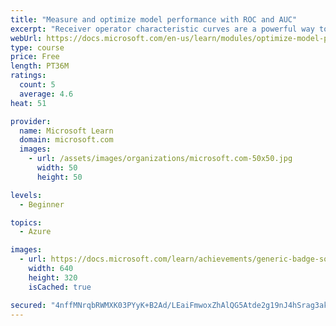 ```yaml
---
title: "Measure and optimize model performance with ROC and AUC"
excerpt: "Receiver operator characteristic curves are a powerful way to assess and fine-tune trained classification models. We introduce and explain the utility of these curves through learning content and practical exercises."
webUrl: https://docs.microsoft.com/en-us/learn/modules/optimize-model-performance-roc-auc/
type: course
price: Free
length: PT36M
ratings:
  count: 5
  average: 4.6
heat: 51

provider:
  name: Microsoft Learn
  domain: microsoft.com
  images:
    - url: /assets/images/organizations/microsoft.com-50x50.jpg
      width: 50
      height: 50

levels:
  - Beginner

topics:
  - Azure

images:
  - url: https://docs.microsoft.com/learn/achievements/generic-badge-social.png
    width: 640
    height: 320
    isCached: true

secured: "4nffMNrqbRWMXK03PYyK+B2Ad/LEaiFmwoxZhAlQG5Atde2g19nJ4hSrag3akkVQjER1a6mE4bEnPc+PLWTzukzhgi+i05boTvr68Cfb8GSIekPJnkjeP/A15qPmXCXzD6ty2xvGrEkqKCObmtu2q04mrKb0U5dW1TwnRt9mUQiNpn5eWiqSKzNgCtJ+haa6LTZtkM4BW+dHgUuzd0YXDnLCfDRqyPJwQ1BKdcIDFk3/fe1a1qz1yLefDjxIZBURiVAP64bfHM4w1uGUB7L3nNzDw8W1rf955B7yFiEF+mEs33ZDhdJVWC2xWIiv5K0LVkK7Z01FvMl8/HbTPVVLiy3W/T/hLSVzku3FqhX7gkNK85faTtNdgoipa0EdjFIiEdqqlvvi8w5qzlYW3hsOB8Ygc8PYm4LX7Gr6yx5OxIE=;3sPugp7Hlp5SmYlI7JyvUw=="
---
```



